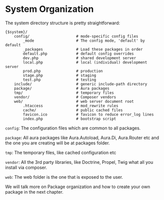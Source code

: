 # System Organization #

The system directory structure is pretty straightforward:

    {$system}/
        config/                     # mode-specific config files
            _mode                   # The config mode, 'default' by default
            _packages               # Load these packages in order
            default.php             # default config overrides
            dev.php                 # shared development server
            local.php               # local (individual) development server
            prod.php                # production
            stage.php               # staging
            test.php                # testing
        include/                    # generic include-path directory
        package/                    # Aura packages
        tmp/                        # temporary files
        vendor/                     # Composer vendors
        web/                        # web server document root
            .htaccess               # mod_rewrite rules
            cache/                  # public cached files
            favicon.ico             # favicon to reduce error_log lines
            index.php               # bootstrap script


`config`: The configuration files which are common to all packages.

`package`: All aura packages like Aura.Autoload, Aura.Di, Aura.Router 
etc and the one you are creating will be at packages folder.

`tmp`: The temporary files, like cached configuration etc

`vendor`: All the 3rd party libraries, like Doctrine, Propel, Twig
what all you install via composer.

`web`: The web folder is the one that is exposed to the user.

We will talk more on Package organization and how to create your own 
package in the next chapter.
